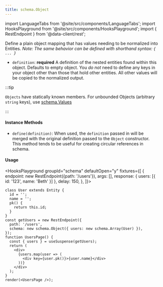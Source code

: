 ```yaml
---
title: schema.Object
---
```


<head>
  <title>schema.Object - Declarative Object data for React</title>
</head>

import LanguageTabs from '@site/src/components/LanguageTabs';
import HooksPlayground from '@site/src/components/HooksPlayground';
import { RestEndpoint } from '@data-client/rest';

Define a plain object mapping that has values needing to be normalized into Entities. _Note: The same behavior can be defined with shorthand syntax: `{ ... }`_

- `definition`: **required** A definition of the nested entities found within this object. Defaults to empty object.
  You _do not_ need to define any keys in your object other than those that hold other entities. All other values will be copied to the normalized output.

:::tip

`Objects` have statically known members. For unbounded Objects (arbitrary `string` keys), use [schema.Values](./Values.md)

:::

#### Instance Methods

- `define(definition)`: When used, the `definition` passed in will be merged with the original definition passed to the `Object` constructor. This method tends to be useful for creating circular references in schema.

#### Usage

<HooksPlayground groupId="schema" defaultOpen="y" fixtures={[
{
endpoint: new RestEndpoint({path: '/users'}),
args: [],
response: { users: [{ id: '123', name: 'Beth' }] },
delay: 150,
},
]}>

```tsx title="UsersPage.tsx"
class User extends Entity {
  id = '';
  name = '';
  pk() {
    return this.id;
  }
}
const getUsers = new RestEndpoint({
  path: '/users',
  schema: new schema.Object({ users: new schema.Array(User) }),
});
function UsersPage() {
  const { users } = useSuspense(getUsers);
  return (
    <div>
      {users.map(user => (
        <div key={user.pk()}>{user.name}</div>
      ))}
    </div>
  );
}
render(<UsersPage />);
```

</HooksPlayground>
